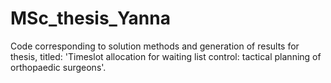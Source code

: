 # MSc_thesis_Yanna
Code corresponding to solution methods and generation of results for thesis, titled: 'Timeslot allocation for waiting list control: tactical planning of orthopaedic surgeons'.
